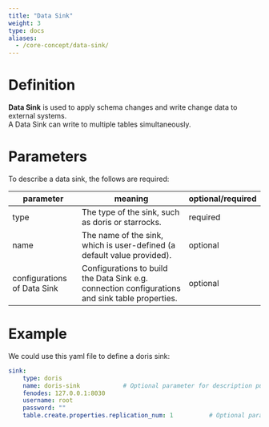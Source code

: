 ```yaml
---
title: "Data Sink"
weight: 3
type: docs
aliases:
  - /core-concept/data-sink/
---
```

<!--
Licensed to the Apache Software Foundation (ASF) under one
or more contributor license agreements.  See the NOTICE file
distributed with this work for additional information
regarding copyright ownership.  The ASF licenses this file
to you under the Apache License, Version 2.0 (the
"License"); you may not use this file except in compliance
with the License.  You may obtain a copy of the License at

  http://www.apache.org/licenses/LICENSE-2.0

Unless required by applicable law or agreed to in writing,
software distributed under the License is distributed on an
"AS IS" BASIS, WITHOUT WARRANTIES OR CONDITIONS OF ANY
KIND, either express or implied.  See the License for the
specific language governing permissions and limitations
under the License.
-->

# Definition
**Data Sink** is used to apply schema changes and write change data to external systems.    
A Data Sink can write to multiple tables simultaneously.

# Parameters
To describe a data sink, the follows are required:

| parameter                   | meaning                                                                                         | optional/required |
|-----------------------------|-------------------------------------------------------------------------------------------------|-------------------|
| type                        | The type of the sink, such as doris or starrocks.                                               | required          |
| name                        | The name of the sink, which is user-defined (a default value provided).                         | optional          |
| configurations of Data Sink | Configurations to build the Data Sink e.g. connection configurations and sink table properties. | optional          |

# Example
We could use this yaml file to define a doris sink:
```yaml
sink:
    type: doris
    name: doris-sink           	# Optional parameter for description purpose
    fenodes: 127.0.0.1:8030
    username: root
    password: ""
    table.create.properties.replication_num: 1      	# Optional parameter for advanced functionalities
```